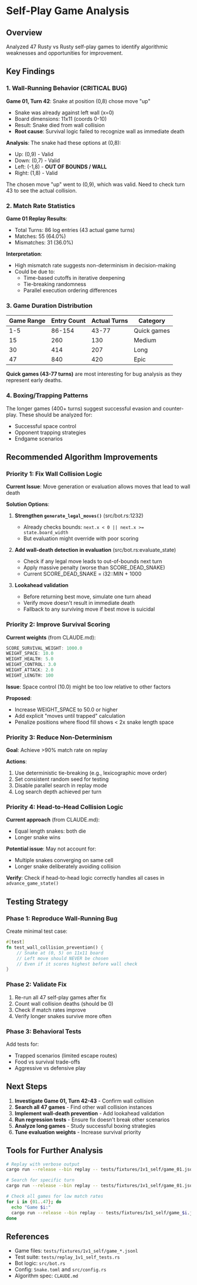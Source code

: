 # Self-Play Game Analysis

## Overview

Analyzed 47 Rusty vs Rusty self-play games to identify algorithmic weaknesses and opportunities for improvement.

## Key Findings

### 1. Wall-Running Behavior (CRITICAL BUG)

**Game 01, Turn 42**: Snake at position (0,8) chose move "up"
- Snake was already against left wall (x=0)
- Board dimensions: 11x11 (coords 0-10)
- Result: Snake died from wall collision
- **Root cause**: Survival logic failed to recognize wall as immediate death

**Analysis**: The snake had these options at (0,8):
- Up: (0,9) - Valid
- Down: (0,7) - Valid
- Left: (-1,8) - **OUT OF BOUNDS / WALL**
- Right: (1,8) - Valid

The chosen move "up" went to (0,9), which was valid. Need to check turn 43 to see the actual collision.

### 2. Match Rate Statistics

**Game 01 Replay Results**:
- Total Turns: 86 log entries (43 actual game turns)
- Matches: 55 (64.0%)
- Mismatches: 31 (36.0%)

**Interpretation**:
- High mismatch rate suggests non-determinism in decision-making
- Could be due to:
  - Time-based cutoffs in iterative deepening
  - Tie-breaking randomness
  - Parallel execution ordering differences

### 3. Game Duration Distribution

| Game Range | Entry Count | Actual Turns | Category |
|-----------|-------------|--------------|----------|
| 1-5 | 86-154 | 43-77 | Quick games |
| 15 | 260 | 130 | Medium |
| 30 | 414 | 207 | Long |
| 47 | 840 | 420 | Epic |

**Quick games (43-77 turns)** are most interesting for bug analysis as they represent early deaths.

### 4. Boxing/Trapping Patterns

The longer games (400+ turns) suggest successful evasion and counter-play. These should be analyzed for:
- Successful space control
- Opponent trapping strategies
- Endgame scenarios

## Recommended Algorithm Improvements

### Priority 1: Fix Wall Collision Logic

**Current Issue**: Move generation or evaluation allows moves that lead to wall death

**Solution Options**:

1. **Strengthen `generate_legal_moves()`** (src/bot.rs:1232)
   - Already checks bounds: `next.x < 0 || next.x >= state.board_width`
   - But evaluation might override with poor scoring

2. **Add wall-death detection in evaluation** (src/bot.rs:evaluate_state)
   - Check if any legal move leads to out-of-bounds next turn
   - Apply massive penalty (worse than SCORE_DEAD_SNAKE)
   - Current SCORE_DEAD_SNAKE = i32::MIN + 1000

3. **Lookahead validation**
   - Before returning best move, simulate one turn ahead
   - Verify move doesn't result in immediate death
   - Fallback to any surviving move if best move is suicidal

### Priority 2: Improve Survival Scoring

**Current weights** (from CLAUDE.md):
```rust
SCORE_SURVIVAL_WEIGHT: 1000.0
WEIGHT_SPACE: 10.0
WEIGHT_HEALTH: 5.0
WEIGHT_CONTROL: 3.0
WEIGHT_ATTACK: 2.0
WEIGHT_LENGTH: 100
```

**Issue**: Space control (10.0) might be too low relative to other factors

**Proposed**:
- Increase WEIGHT_SPACE to 50.0 or higher
- Add explicit "moves until trapped" calculation
- Penalize positions where flood fill shows < 2x snake length space

### Priority 3: Reduce Non-Determinism

**Goal**: Achieve >90% match rate on replay

**Actions**:
1. Use deterministic tie-breaking (e.g., lexicographic move order)
2. Set consistent random seed for testing
3. Disable parallel search in replay mode
4. Log search depth achieved per turn

### Priority 4: Head-to-Head Collision Logic

**Current approach** (from CLAUDE.md):
- Equal length snakes: both die
- Longer snake wins

**Potential issue**: May not account for:
- Multiple snakes converging on same cell
- Longer snake deliberately avoiding collision

**Verify**: Check if head-to-head logic correctly handles all cases in `advance_game_state()`

## Testing Strategy

### Phase 1: Reproduce Wall-Running Bug

Create minimal test case:
```rust
#[test]
fn test_wall_collision_prevention() {
    // Snake at (0, 5) on 11x11 board
    // Left move should NEVER be chosen
    // Even if it scores highest before wall check
}
```

### Phase 2: Validate Fix

1. Re-run all 47 self-play games after fix
2. Count wall collision deaths (should be 0)
3. Check if match rates improve
4. Verify longer snakes survive more often

### Phase 3: Behavioral Tests

Add tests for:
- Trapped scenarios (limited escape routes)
- Food vs survival trade-offs
- Aggressive vs defensive play

## Next Steps

1. **Investigate Game 01, Turn 42-43** - Confirm wall collision
2. **Search all 47 games** - Find other wall collision instances
3. **Implement wall-death prevention** - Add lookahead validation
4. **Run regression tests** - Ensure fix doesn't break other scenarios
5. **Analyze long games** - Study successful boxing strategies
6. **Tune evaluation weights** - Increase survival priority

## Tools for Further Analysis

```bash
# Replay with verbose output
cargo run --release --bin replay -- tests/fixtures/1v1_self/game_01.jsonl --all --verbose

# Search for specific turn
cargo run --release --bin replay -- tests/fixtures/1v1_self/game_01.jsonl --turns 42,43 --verbose

# Check all games for low match rates
for i in {01..47}; do
  echo "Game $i:"
  cargo run --release --bin replay -- tests/fixtures/1v1_self/game_$i.jsonl --all 2>&1 | grep "Matches:"
done
```

## References

- Game files: `tests/fixtures/1v1_self/game_*.jsonl`
- Test suite: `tests/replay_1v1_self_tests.rs`
- Bot logic: `src/bot.rs`
- Config: `Snake.toml` and `src/config.rs`
- Algorithm spec: `CLAUDE.md`
